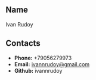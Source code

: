 ## Name
Ivan Rudoy

## Contacts
- **Phone:** +79056279973
- **Email:** ivannrudoy@gmail.com
- **Github:** ivannrudoy